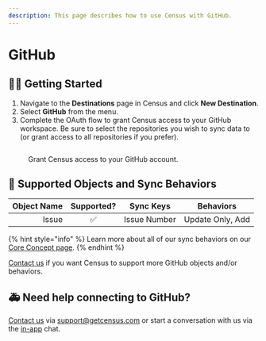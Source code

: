 ```yaml
---
description: This page describes how to use Census with GitHub.
---
```


# GitHub

## 🏃‍♀️ Getting Started

1. Navigate to the **Destinations** page in Census and click **New Destination**.
2. Select **GitHub** from the menu.
3. Complete the OAuth flow to grant Census access to your GitHub workspace. Be sure to select the repositories you wish to sync data to (or grant access to all repositories if you prefer).

<figure><img src="../.gitbook/assets/github.png" alt=""><figcaption><p>Grant Census access to your GitHub account.</p></figcaption></figure>

## 🔀 Supported Objects and Sync Behaviors <a href="#supported-objects-and-sync-behaviors" id="supported-objects-and-sync-behaviors"></a>

| **Object Name** | **Supported?** | **Sync Keys**  | **Behaviors**    |
| --------------: | :------------: | ---------------- |------------------|
| Issue | ✅ | Issue Number | Update Only, Add |

{% hint style="info" %}
Learn more about all of our sync behaviors on our [Core Concept page](../basics/core-concept/#the-different-sync-behaviors).
{% endhint %}

[Contact us](mailto:support@getcensus.com) if you want Census to support more GitHub objects and/or behaviors.

## 🚑 Need help connecting to GitHub?

[Contact us](mailto:support@getcensus.com) via support@getcensus.com or start a conversation with us via the [in-app](https://app.getcensus.com) chat.
